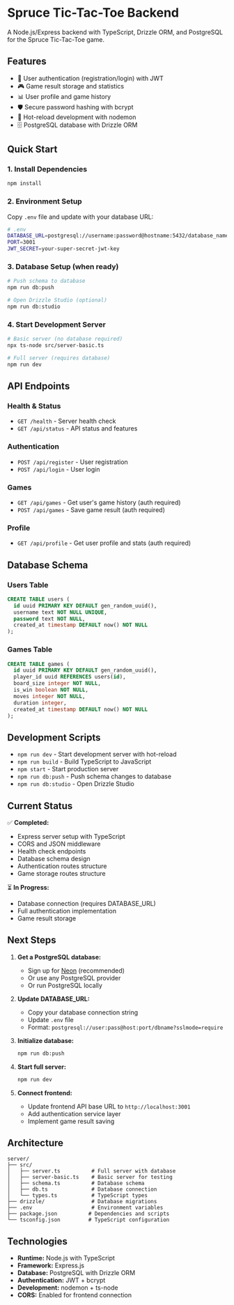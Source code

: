# Spruce Tic-Tac-Toe Backend

A Node.js/Express backend with TypeScript, Drizzle ORM, and PostgreSQL for the Spruce Tic-Tac-Toe game.

## Features

- 🔐 User authentication (registration/login) with JWT
- 🎮 Game result storage and statistics
- 📊 User profile and game history
- 🛡️ Secure password hashing with bcrypt
- 🚀 Hot-reload development with nodemon
- 🗄️ PostgreSQL database with Drizzle ORM

## Quick Start

### 1. Install Dependencies
```bash
npm install
```

### 2. Environment Setup
Copy `.env` file and update with your database URL:
```bash
# .env
DATABASE_URL=postgresql://username:password@hostname:5432/database_name
PORT=3001
JWT_SECRET=your-super-secret-jwt-key
```

### 3. Database Setup (when ready)
```bash
# Push schema to database
npm run db:push

# Open Drizzle Studio (optional)
npm run db:studio
```

### 4. Start Development Server
```bash
# Basic server (no database required)
npx ts-node src/server-basic.ts

# Full server (requires database)
npm run dev
```

## API Endpoints

### Health & Status
- `GET /health` - Server health check
- `GET /api/status` - API status and features

### Authentication
- `POST /api/register` - User registration
- `POST /api/login` - User login

### Games
- `GET /api/games` - Get user's game history (auth required)
- `POST /api/games` - Save game result (auth required)

### Profile
- `GET /api/profile` - Get user profile and stats (auth required)

## Database Schema

### Users Table
```sql
CREATE TABLE users (
  id uuid PRIMARY KEY DEFAULT gen_random_uuid(),
  username text NOT NULL UNIQUE,
  password text NOT NULL,
  created_at timestamp DEFAULT now() NOT NULL
);
```

### Games Table
```sql
CREATE TABLE games (
  id uuid PRIMARY KEY DEFAULT gen_random_uuid(),
  player_id uuid REFERENCES users(id),
  board_size integer NOT NULL,
  is_win boolean NOT NULL,
  moves integer NOT NULL,
  duration integer,
  created_at timestamp DEFAULT now() NOT NULL
);
```

## Development Scripts

- `npm run dev` - Start development server with hot-reload
- `npm run build` - Build TypeScript to JavaScript
- `npm start` - Start production server
- `npm run db:push` - Push schema changes to database
- `npm run db:studio` - Open Drizzle Studio

## Current Status

✅ **Completed:**
- Express server setup with TypeScript
- CORS and JSON middleware
- Health check endpoints
- Database schema design
- Authentication routes structure
- Game storage routes structure

⏳ **In Progress:**
- Database connection (requires DATABASE_URL)
- Full authentication implementation
- Game result storage

## Next Steps

1. **Get a PostgreSQL database:**
   - Sign up for [Neon](https://neon.tech) (recommended)
   - Or use any PostgreSQL provider
   - Or run PostgreSQL locally

2. **Update DATABASE_URL:**
   - Copy your database connection string
   - Update `.env` file
   - Format: `postgresql://user:pass@host:port/dbname?sslmode=require`

3. **Initialize database:**
   ```bash
   npm run db:push
   ```

4. **Start full server:**
   ```bash
   npm run dev
   ```

5. **Connect frontend:**
   - Update frontend API base URL to `http://localhost:3001`
   - Add authentication service layer
   - Implement game result saving

## Architecture

```
server/
├── src/
│   ├── server.ts          # Full server with database
│   ├── server-basic.ts    # Basic server for testing
│   ├── schema.ts          # Database schema
│   ├── db.ts              # Database connection
│   └── types.ts           # TypeScript types
├── drizzle/               # Database migrations
├── .env                   # Environment variables
├── package.json          # Dependencies and scripts
└── tsconfig.json         # TypeScript configuration
```

## Technologies

- **Runtime:** Node.js with TypeScript
- **Framework:** Express.js
- **Database:** PostgreSQL with Drizzle ORM
- **Authentication:** JWT + bcrypt
- **Development:** nodemon + ts-node
- **CORS:** Enabled for frontend connection